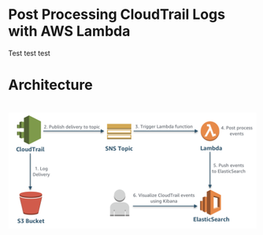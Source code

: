 # Post Processing CloudTrail Logs with AWS Lambda

Test test test

# Architecture
# ![Log-Architecture](aws-ct-processing-arch.png)